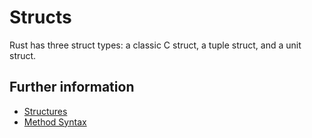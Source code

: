 # Structs

Rust has three struct types: a classic C struct, a tuple struct, and a unit struct.

## Further information

- [Structures](https://rustwiki.org/zh-CN/book/ch05-01-defining-structs.html)
- [Method Syntax](https://rustwiki.org/zh-CN/book/ch05-03-method-syntax.html)
